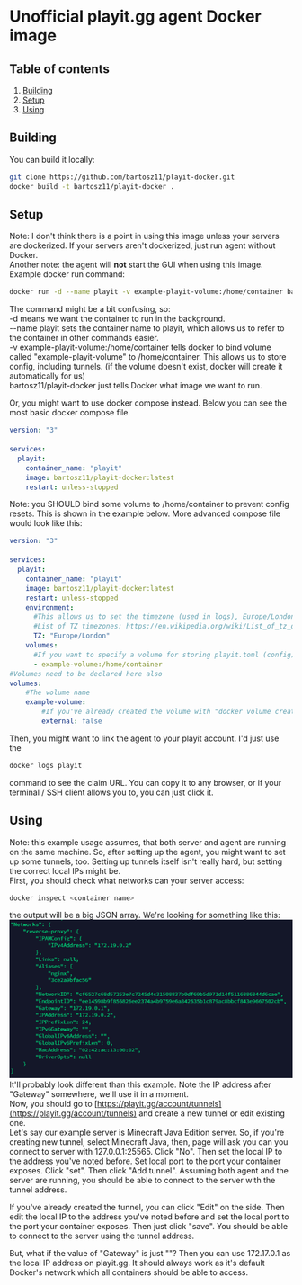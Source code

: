 # Unofficial playit.gg agent Docker image

## Table of contents
1. [Building](#building)
2. [Setup](#setup)
3. [Using](#using)

## Building
You can build it locally:
```bash
git clone https://github.com/bartosz11/playit-docker.git
docker build -t bartosz11/playit-docker .
```

## Setup
Note: I don't think there is a point in using this image unless your servers are dockerized. If your servers aren't dockerized, just run agent without Docker. <br/>
Another note: the agent will **not** start the GUI when using this image. <br/>
Example docker run command: 
```bash
docker run -d --name playit -v example-playit-volume:/home/container bartosz11/playit-docker
```
The command might be a bit confusing, so: <br/>
-d means we want the container to run in the background. <br/>
--name playit sets the container name to playit, which allows us to refer to the container in other commands easier. <br/>
-v example-playit-volume:/home/container tells docker to bind volume called "example-playit-volume" to /home/container. This allows us to store config, including tunnels. (if the volume doesn't exist, docker will create it automatically for us) <br/>
bartosz11/playit-docker just tells Docker what image we want to run. <br/>

Or, you might want to use docker compose instead. Below you can see the most basic docker compose file. <br/>
```yaml
version: "3"

services:
  playit:
    container_name: "playit"
    image: bartosz11/playit-docker:latest
    restart: unless-stopped
```
Note: you SHOULD bind some volume to /home/container to prevent config resets. This is shown in the example below.
More advanced compose file would look like this:
```yaml
version: "3"

services:
  playit:
    container_name: "playit"
    image: bartosz11/playit-docker:latest
    restart: unless-stopped
    environment:
      #This allows us to set the timezone (used in logs), Europe/London for example
      #List of TZ timezones: https://en.wikipedia.org/wiki/List_of_tz_database_time_zones
      TZ: "Europe/London"
    volumes:
      #If you want to specify a volume for storing playit.toml (config), remember to bind it to /home/container 
      - example-volume:/home/container  
#Volumes need to be declared here also
volumes:
    #The volume name
    example-volume:
        #If you've already created the volume with "docker volume create", you can set this to true
        external: false      
```

Then, you might want to link the agent to your playit account. I'd just use the 
```bash
docker logs playit
```
command to see the claim URL. You can copy it to any browser, or if your terminal / SSH client allows you to, you can just click it. <br/>

## Using
Note: this example usage assumes, that both server and agent are running on the same machine.
So, after setting up the agent, you might want to set up some tunnels, too. Setting up tunnels itself isn't really hard, but setting the correct local IPs might be. <br/>
First, you should check what networks can your server access: 
```bash
docker inspect <container name>
```
the output will be a big JSON array. We're looking for something like this:
![A screenshot of docker inspect output](images/network-example.png) <br/>
It'll probably look different than this example. Note the IP address after "Gateway" somewhere, we'll use it in a moment. <br/>
Now, you should go to [https://playit.gg/account/tunnels](https://playit.gg/account/tunnels) and create a new tunnel or edit existing one. <br/>
Let's say our example server is Minecraft Java Edition server. So, if you're creating new tunnel, select Minecraft Java, then, page will ask you can you connect to server with 127.0.0.1:25565. Click "No". Then set the local IP to the address you've noted before. Set local port to the port your container exposes. Click "set". Then click "Add tunnel". Assuming both agent and the server are running, you should be able to connect to the server with the tunnel address. <br/>

If you've already created the tunnel, you can click "Edit" on the side. Then edit the local IP to the address you've noted before and set the local port to the port your container exposes. Then just click "save". You should be able to connect to the server using the tunnel address. <br/>

But, what if the value of "Gateway" is just ""? Then you can use 172.17.0.1 as the local IP address on playit.gg. It should always work as it's default Docker's network which all containers should be able to access. <br/>
